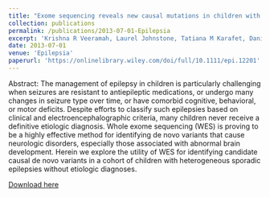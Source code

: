 ```yaml
---
title: "Exome sequencing reveals new causal mutations in children with epileptic encephalopathies"
collection: publications
permalink: /publications/2013-07-01-Epilepsia
excerpt: 'Krishna R Veeramah, Laurel Johnstone, Tatiana M Karafet, Daniel Wolf, Ryan Sprissler, John Salogiannis, **Asa Barth‐Maron**, Michael E Greenberg, Till Stuhlmann, Stefanie Weinert, Thomas J Jentsch, Marjorie Pazzi, Linda L Restifo, Dinesh Talwar, Robert P Erickson, Michael F Hammer”  Epilepsia 54, no. 7 (2013): 1270–81. https://doi.org/10.1111/epi.12201.'
date: 2013-07-01
venue: 'Epilepsia'
paperurl: 'https://onlinelibrary.wiley.com/doi/full/10.1111/epi.12201'
---
```


Abstract: The management of epilepsy in children is particularly challenging when seizures are resistant to antiepileptic medications, or undergo many changes in seizure type over time, or have comorbid cognitive, behavioral, or motor deficits. Despite efforts to classify such epilepsies based on clinical and electroencephalographic criteria, many children never receive a definitive etiologic diagnosis. Whole exome sequencing (WES) is proving to be a highly effective method for identifying de novo variants that cause neurologic disorders, especially those associated with abnormal brain development. Herein we explore the utility of WES for identifying candidate causal de novo variants in a cohort of children with heterogeneous sporadic epilepsies without etiologic diagnoses.

[Download here](https://onlinelibrary.wiley.com/doi/full/10.1111/epi.12201)
